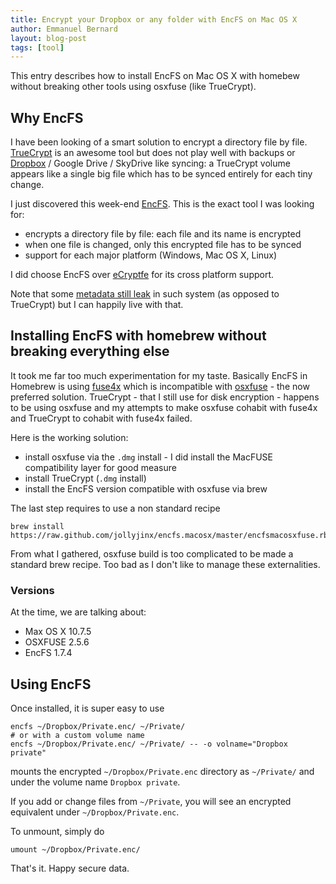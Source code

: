```yaml
---
title: Encrypt your Dropbox or any folder with EncFS on Mac OS X
author: Emmanuel Bernard
layout: blog-post
tags: [tool]
---
```

This entry describes how to install EncFS on Mac OS X with homebew without
breaking other tools using osxfuse (like TrueCrypt).


## Why EncFS

I have been looking of a smart solution to encrypt a directory file by file.
[TrueCrypt](http://www.truecrypt.org) is an awesome tool but does not play 
well with backups or [Dropbox](http://db.tt/U63QbWK) / Google Drive / SkyDrive like syncing: a TrueCrypt
volume appears like a single big file which has to be synced entirely for
each tiny change.

I just discovered this week-end [EncFS](http://en.wikipedia.org/wiki/EncFS). This
is the exact tool I was looking for:

- encrypts a directory file by file: each file and its name is encrypted
- when one file is changed, only this encrypted file has to be synced
- support for each major platform (Windows, Mac OS X, Linux)

I did choose EncFS over [eCryptfe](http://ecryptfs.org) for its cross platform support.

Note that some [metadata still
leak](http://en.wikipedia.org/wiki/EncFS#Disadvantages) in such system (as
opposed to TrueCrypt) but I can happily live with that.

## Installing EncFS with homebrew without breaking everything else

It took me far too much experimentation for my taste. Basically EncFS in
Homebrew is using [fuse4x](http://fuse4x.github.io) which is incompatible with
[osxfuse](http://osxfuse.github.io) - the now preferred solution. TrueCrypt - that
I still use for disk encryption - happens to be using osxfuse and my attempts to
make osxfuse cohabit with fuse4x and TrueCrypt to cohabit with fuse4x failed.

Here is the working solution:

- install osxfuse via the `.dmg` install - I did install the MacFUSE compatibility layer for good measure
- install TrueCrypt (`.dmg` install)
- install the EncFS version compatible with osxfuse via brew

The last step requires to use a non standard recipe

    brew install https://raw.github.com/jollyjinx/encfs.macosx/master/encfsmacosxfuse.rb

From what I gathered, osxfuse build is too complicated to be made a standard
brew recipe. Too bad as I don't like to manage these externalities.

### Versions

At the time, we are talking about:

- Max OS X 10.7.5
- OSXFUSE 2.5.6
- EncFS 1.7.4

## Using EncFS

Once installed, it is super easy to use

    encfs ~/Dropbox/Private.enc/ ~/Private/
    # or with a custom volume name
    encfs ~/Dropbox/Private.enc/ ~/Private/ -- -o volname="Dropbox private"

mounts the encrypted `~/Dropbox/Private.enc` directory as `~/Private/` and
under the volume name `Dropbox private`.

If you add or change files from `~/Private`, you will see an encrypted equivalent under
`~/Dropbox/Private.enc`.

To unmount, simply do

    umount ~/Dropbox/Private.enc/

That's it. Happy secure data.
